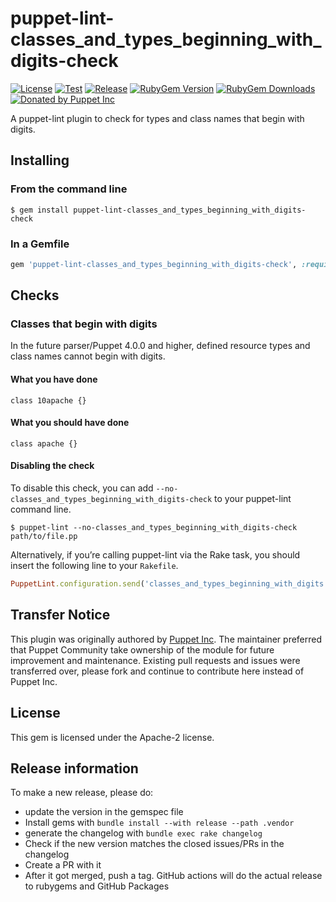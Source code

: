 puppet-lint-classes_and_types_beginning_with_digits-check
===============================

[![License](https://img.shields.io/github/license/voxpupuli/puppet-lint-classes_and_types_beginning_with_digits-check.svg)](https://github.com/voxpupuli/puppet-lint-classes_and_types_beginning_with_digits-check/blob/master/LICENSE)
[![Test](https://github.com/voxpupuli/puppet-lint-classes_and_types_beginning_with_digits-check/actions/workflows/test.yml/badge.svg)](https://github.com/voxpupuli/puppet-lint-classes_and_types_beginning_with_digits-check/actions/workflows/test.yml)
[![Release](https://github.com/voxpupuli/puppet-lint-classes_and_types_beginning_with_digits-check/actions/workflows/release.yml/badge.svg)](https://github.com/voxpupuli/puppet-lint-classes_and_types_beginning_with_digits-check/actions/workflows/release.yml)
[![RubyGem Version](https://img.shields.io/gem/v/puppet-lint-classes_and_types_beginning_with_digits-check.svg)](https://rubygems.org/gems/puppet-lint-classes_and_types_beginning_with_digits-check)
[![RubyGem Downloads](https://img.shields.io/gem/dt/puppet-lint-classes_and_types_beginning_with_digits-check.svg)](https://rubygems.org/gems/puppet-lint-classes_and_types_beginning_with_digits-check)
[![Donated by Puppet Inc](https://img.shields.io/badge/donated%20by-Puppet%20Inc-fb7047.svg)](#transfer-notice)

A puppet-lint plugin to check for types and class names that begin with digits.

## Installing

### From the command line

```shell
$ gem install puppet-lint-classes_and_types_beginning_with_digits-check
```

### In a Gemfile

```ruby
gem 'puppet-lint-classes_and_types_beginning_with_digits-check', :require => false
```

## Checks

### Classes that begin with digits

In the future parser/Puppet 4.0.0 and higher, defined resource types and class
names cannot begin with digits.

#### What you have done

```puppet
class 10apache {}
```

#### What you should have done

```puppet
class apache {}
```


#### Disabling the check

To disable this check, you can add `--no-classes_and_types_beginning_with_digits-check` to your puppet-lint command line.

```shell
$ puppet-lint --no-classes_and_types_beginning_with_digits-check path/to/file.pp
```

Alternatively, if you’re calling puppet-lint via the Rake task, you should insert the following line to your `Rakefile`.

```ruby
PuppetLint.configuration.send('classes_and_types_beginning_with_digits')
```

## Transfer Notice

This plugin was originally authored by [Puppet Inc](http://puppet.com).
The maintainer preferred that Puppet Community take ownership of the module for future improvement and maintenance.
Existing pull requests and issues were transferred over, please fork and continue to contribute here instead of Puppet Inc.

## License

This gem is licensed under the Apache-2 license.

## Release information

To make a new release, please do:
* update the version in the gemspec file
* Install gems with `bundle install --with release --path .vendor`
* generate the changelog with `bundle exec rake changelog`
* Check if the new version matches the closed issues/PRs in the changelog
* Create a PR with it
* After it got merged, push a tag. GitHub actions will do the actual release to rubygems and GitHub Packages
